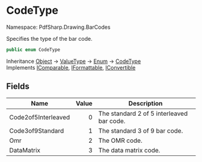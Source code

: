 # CodeType

Namespace: PdfSharp.Drawing.BarCodes

Specifies the type of the bar code.

```csharp
public enum CodeType
```

Inheritance [Object](https://docs.microsoft.com/en-us/dotnet/api/system.object) → [ValueType](https://docs.microsoft.com/en-us/dotnet/api/system.valuetype) → [Enum](https://docs.microsoft.com/en-us/dotnet/api/system.enum) → [CodeType](./pdfsharp.drawing.barcodes.codetype)<br>
Implements [IComparable](https://docs.microsoft.com/en-us/dotnet/api/system.icomparable), [IFormattable](https://docs.microsoft.com/en-us/dotnet/api/system.iformattable), [IConvertible](https://docs.microsoft.com/en-us/dotnet/api/system.iconvertible)

## Fields

| Name | Value | Description |
| --- | --: | --- |
| Code2of5Interleaved | 0 | The standard 2 of 5 interleaved bar code. |
| Code3of9Standard | 1 | The standard 3 of 9 bar code. |
| Omr | 2 | The OMR code. |
| DataMatrix | 3 | The data matrix code. |
